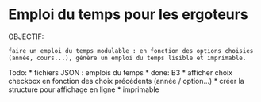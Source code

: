 # Emploi du temps pour les ergoteurs

OBJECTIF:

	faire un emploi du temps modulable : en fonction des options choisies (année, cours...), génère un emploi du temps lisible et imprimable.

Todo:
	* fichiers JSON : emplois du temps
		* done: B3
	* afficher choix checkbox en fonction des choix précédents (année / option...)
	* créer la structure pour affichage en ligne
	* imprimable
